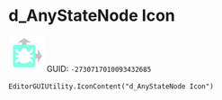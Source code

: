 # d_AnyStateNode Icon
![](/img/d_AnyStateNode%20Icon.png)
GUID: `-2730717010093432685`
```
EditorGUIUtility.IconContent("d_AnyStateNode Icon")
```
